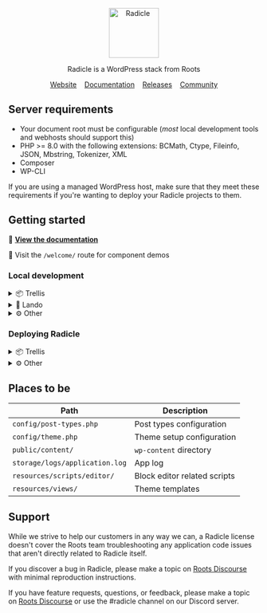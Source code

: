 <p align="center">
  <a href="https://roots.io/radicle/">
    <img alt="Radicle" src="https://cdn.roots.io/app/uploads/logo-radicle.svg" height="100">
  </a>
</p>

<p align="center">Radicle is a WordPress stack from Roots</p>

<p align="center">
  <a href="https://roots.io/radicle/">Website</a> &nbsp;&nbsp; <a href="https://roots.io/radicle/docs/installation/">Documentation</a> &nbsp;&nbsp; <a href="https://github.com/roots/radicle/releases">Releases</a> &nbsp;&nbsp; <a href="https://discourse.roots.io/c/radicle">Community</a>
</p>

## Server requirements

* Your document root must be configurable (_most_ local development tools and webhosts should support this)
* PHP >= 8.0 with the following extensions: BCMath, Ctype, Fileinfo, JSON, Mbstring, Tokenizer, XML
* Composer
* WP-CLI

If you are using a managed WordPress host, make sure that they meet these requirements if you're wanting to deploy your Radicle projects to them.

## Getting started

📝 [**View the documentation**](https://roots.io/radicle/docs/)

💄 Visit the `/welcome/` route for component demos

### Local development

<details>
  <summary>📦 Trellis</summary>
  <br>

  Run `yarn && yarn build`

  Run `php .radicle-setup/trellis.php` to grab the latest version of Trellis and apply the necessary modifications for Radicle. After you've ran this script,
  navigate to the Trellis directory to init and start your project:

  ```shell
  $ php .radicle-setup/trellis.php
  $ cd trellis/
  $ trellis init
  $ trellis up
  ```

  You can remove the `.radicle-setup/` directory after you've ran the Trellis script, or if you aren't planning to use Trellis.

</details>

<details>
  <summary>🐳 Lando</summary>
  <br>

  1. In `bud.config.js`: Replace `http://radicle.test` with `https://radicle.lndo.site`
  1. Run `yarn && yarn build`
  1. Run `lando start`
  1. Visit `https://radicle.lndo.site/`

  You can run `lando login` to generate a passwordless wp-admin login URL (WordPress must first be installed)

</details>

<details>
  <summary>⚙️ Other</summary>
  <br>

  1. In `bud.config.js`: Replace `http://radicle.test` with your local dev server URL
  1. Run `yarn && yarn build`
  1. Run `composer install`
  1. Configure your local development setup to set the `public/` directory as the webroot.
  1. Copy `.env.example` to `.env` and update the [environment variables](https://roots.io/bedrock/docs/installation/#getting-started)

</details>

### Deploying Radicle

<details>
  <summary>📦 Trellis</summary>
  <br>

  Want to deploy with GitHub Actions? Uncomment the deploy job from `.github/workflows/deploy.yml`.

  Otherwise, run `trellis deploy <environment>`.

</details>

<details>
  <summary>⚙️ Other</summary>
  <br>

  You will need to make sure that your deployment process handles the following:

  1. Run `yarn && yarn build` from the project root
  1. Copy contents of `public/dist/` folder to server (produced from `yarn build`)
  1. Run `composer install`
  1. Run `wp acorn optimize`
  1. Run `wp acorn icons:cache` (if using Blade Icons)
  1. Run `wp login install --activate` (if wanting to use the WP-CLI login command)

</details>

## Places to be

| Path                            | Description                   |
|---------------------------------|-------------------------------|
| `config/post-types.php`         | Post types configuration      |
| `config/theme.php`              | Theme setup configuration     |
| `public/content/`               | `wp-content` directory        |
| `storage/logs/application.log`  | App log                       |
| `resources/scripts/editor/`     | Block editor related scripts  |
| `resources/views/`              | Theme templates               |

## Support

While we strive to help our customers in any way we can, a Radicle license doesn't cover the Roots team troubleshooting any application code issues that aren't directly related to Radicle itself.

If you discover a bug in Radicle, please make a topic on [Roots Discourse](https://discourse.roots.io/c/radicle) with minimal reproduction instructions.

If you have feature requests, questions, or feedback, please make a topic on [Roots Discourse](https://discourse.roots.io/c/radicle) or use the #radicle channel on our Discord server.
